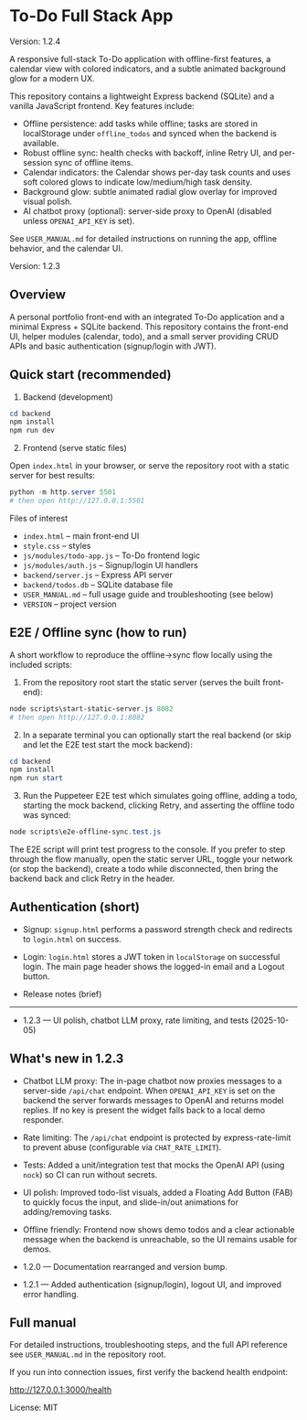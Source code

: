 # To-Do Full Stack App

Version: 1.2.4

A responsive full-stack To-Do application with offline-first features, a calendar view with colored indicators, and a subtle animated background glow for a modern UX.

This repository contains a lightweight Express backend (SQLite) and a vanilla JavaScript frontend. Key features include:

- Offline persistence: add tasks while offline; tasks are stored in localStorage under `offline_todos` and synced when the backend is available.
- Robust offline sync: health checks with backoff, inline Retry UI, and per-session sync of offline items.
- Calendar indicators: the Calendar shows per-day task counts and uses soft colored glows to indicate low/medium/high task density.
- Background glow: subtle animated radial glow overlay for improved visual polish.
- AI chatbot proxy (optional): server-side proxy to OpenAI (disabled unless `OPENAI_API_KEY` is set).

See `USER_MANUAL.md` for detailed instructions on running the app, offline behavior, and the calendar UI.

Version: 1.2.3

Overview
--------
A personal portfolio front-end with an integrated To-Do application and a minimal Express + SQLite backend. This repository contains the front-end UI, helper modules (calendar, todo), and a small server providing CRUD APIs and basic authentication (signup/login with JWT).

Quick start (recommended)
-------------------------
1) Backend (development)

```powershell
cd backend
npm install
npm run dev
```

2) Frontend (serve static files)

Open `index.html` in your browser, or serve the repository root with a static server for best results:

```powershell
python -m http.server 5501
# then open http://127.0.0.1:5501
```

Files of interest
- `index.html` – main front-end UI
- `style.css` – styles
- `js/modules/todo-app.js` – To-Do frontend logic
- `js/modules/auth.js` – Signup/login UI handlers
- `backend/server.js` – Express API server
- `backend/todos.db` – SQLite database file
- `USER_MANUAL.md` – full usage guide and troubleshooting (see below)
- `VERSION` – project version

E2E / Offline sync (how to run)
-------------------------------
A short workflow to reproduce the offline->sync flow locally using the included scripts:

1. From the repository root start the static server (serves the built front-end):

```powershell
node scripts\start-static-server.js 8082
# then open http://127.0.0.1:8082
```

2. In a separate terminal you can optionally start the real backend (or skip and let the E2E test start the mock backend):

```powershell
cd backend
npm install
npm run start
```

3. Run the Puppeteer E2E test which simulates going offline, adding a todo, starting the mock backend, clicking Retry, and asserting the offline todo was synced:

```powershell
node scripts\e2e-offline-sync.test.js
```

The E2E script will print test progress to the console. If you prefer to step through the flow manually, open the static server URL, toggle your network (or stop the backend), create a todo while disconnected, then bring the backend back and click Retry in the header.

Authentication (short)
----------------------
- Signup: `signup.html` performs a password strength check and redirects to `login.html` on success.
- Login: `login.html` stores a JWT token in `localStorage` on successful login. The main page header shows the logged-in email and a Logout button.

- Release notes (brief)
- ---------------------
- 1.2.3 — UI polish, chatbot LLM proxy, rate limiting, and tests (2025-10-05)

What's new in 1.2.3
-------------------
- Chatbot LLM proxy: The in-page chatbot now proxies messages to a server-side `/api/chat` endpoint. When `OPENAI_API_KEY` is set on the backend the server forwards messages to OpenAI and returns model replies. If no key is present the widget falls back to a local demo responder.
- Rate limiting: The `/api/chat` endpoint is protected by express-rate-limit to prevent abuse (configurable via `CHAT_RATE_LIMIT`).
- Tests: Added a unit/integration test that mocks the OpenAI API (using `nock`) so CI can run without secrets.
- UI polish: Improved todo-list visuals, added a Floating Add Button (FAB) to quickly focus the input, and slide-in/out animations for adding/removing tasks.
- Offline friendly: Frontend now shows demo todos and a clear actionable message when the backend is unreachable, so the UI remains usable for demos.

- 1.2.0 — Documentation rearranged and version bump.
- 1.2.1 — Added authentication (signup/login), logout UI, and improved error handling.

Full manual
-----------
For detailed instructions, troubleshooting steps, and the full API reference see `USER_MANUAL.md` in the repository root.

If you run into connection issues, first verify the backend health endpoint:

http://127.0.0.1:3000/health

License: MIT
